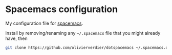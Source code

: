 # Spacemacs configuration

My configuration file for [spacemacs](http://spacemacs.org/).

Install by removing/renaming any `~/.spacemacs` file that you might already have, then
```sh
git clone https://github.com/olivierverdier/dotspacemacs ~/.spacemacs.d
```

